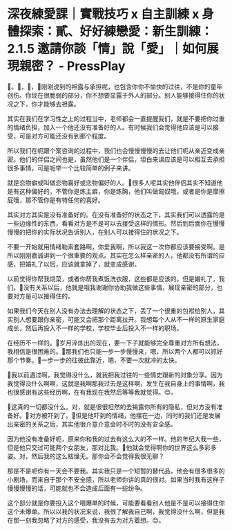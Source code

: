 # 深夜練愛課｜實戰技巧 x 自主訓練 x 身體探索：貳、好好練戀愛：新生訓練：2.1.5 邀請你談「情」說「愛」｜如何展現親密？ - PressPlay

🎼。🎼，🎼，🎼刚刚说到的袒露与承担呢，也包含你你不愉快的过往，不是你的童年创伤。你现在很脆弱的部分，你不想要显露于外人的部分。别人能够接得住你的状况之下，你才能够去袒露。

其实在我们在学习性之上的过程当中，老师都会一直提醒我们，就是不要把你过重的情绪负担，加入一个他还没有准备好的人。有时候我们会觉得他应该是可以接受，可是对方可能还没有到那个程度。

所以我们在呃跟个案咨询的过程中，我们也会慢慢慢慢的去让他们呃从亲近变成亲密。他们的伴侣之间也是，虽然他们是一个伴侣，坦白来讲应该是可以相互去承担很多事情，可是呃举一个比较简单的例子来讲。

就是恋物癖或叫做恋物喜好或恋物偏好的人。🎼很多人呢其实他伴侣其实不知道他是有这种偏好的，不管你是练主癖，你是练胸，他们叫做匈奴哦，或者是你是摩擦屁哦，那不管你是有特任何的喜好。

其实对方其实是没有准备好的。在没有准备好的状态之下，其实我们可以透露的是一些边缘性的东西，看看对方是不是可以去接受这样的情形。然后到后面你在慢慢慢慢的把你的实际状况告诉别人，在别人可以接得住的状况之下。

不要一开始就用情绪勒索套路啊，你爱我啊，所以我这一次你都应该要接受啊。是所以刚刚嘉诚讲到一个很重要的观点。其实在怎么样亲密的人，他都没有所谓的应感，把婚礼了以后，应该就拿掉了，就变成感谢。

以前觉得你帮我烧菜，或者你帮我煮饭洗衣服，这些都是应该的。但是婚礼了，我们。🎼没有关系以后，他就是哦我谢谢你协助我做这些事情，展现亲密的部分，也要对方是可以接得住的。

如果我们今天在别人没有办法去理解的状态之下，丢了一个很重的包袱给别人，其实别人想要跟你亲密，可能又会把那个距离拉开。我想每个人从不一样的原生家庭成长，然后再投入不一样的学校，学校毕业后投入不一样的职场。

在经历不一样的。🎼岁月淬炼出的现在，要一下子就能够完全尊重对方所有想法，我相信是很困难的。🎼那我们也只能一步一步慢慢来，嗯，所以两个人都可以抓好那个节奏。🎼一步一步的往彼此靠近，嗯，不要一次就冲的太快。

🎼我以前遇过啊，我觉得没什么，就我把我过往的一些情史跟新的对象分享。因为我觉得没什么啊啊，这就是我啊那我过去是这样啊，发生在我自身上的事情啊，我也很感谢有这些经历啊，在有我现在我然后等等我就觉得。😊。

🎼这真的一切都没什么。对，就是很很坦然的去揭露你所有的隐私，但对方没有准备好。🎼对方被吓到了。🎼但是他吓到的情绪，他摆在一边，同时的我们还是发展出亲密的关系之后，其实他很介意介意会时不时的没有安全感。

因为他没有准备好呃，原来你和我的过去有这么大的不一样。他的年纪大我一些，但是他只交过可能两个女朋友，那对比我。🎼他就会觉得啊你的世界这么多彩多姿。对，然后我的这么枯燥无。那你会不会觉得我很无聊？

那是不是呃你有一天会不要我。其实我只是一个短暂的替代品，他会有很多很多的小剧场，而来自于那个不安全感，所以老师你讲的真的很对。如果当时我有这样子慢慢慢慢的话，可能就也不会造成后面有一些纷争。

这个部分就是你要投入这个喂爆单的时候，可能要看看别人他是不是可以接得住你这个未爆单。所以以我的状况来说，我很了解我自己啊，我觉得没什么啊，但是我在那一刻我忽略了对方的感受，我没有去为对方着想。😊。

